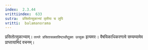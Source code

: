 ```yaml
---
index:  2.3.44
vrittiindex:  633
sutra:  प्रसितोत्सुकाभ्यां तृतीया च लुपि
vritti:  balamanorama 
---
```


प्रसितोत्सुकाभ्याम्। `तत्परे प्रसितासक्ताविष्टार्थोद्युक्त उत्सुकः` इत्यमरः। वैषयिकाधिकरणत्वे सम्यम्यामेव प्राप्तायामिदं वचनम्। 

